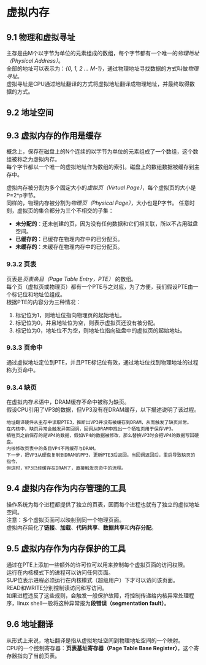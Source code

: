 # 虚拟内存
## 9.1 物理和虚拟寻址
主存是由M个以字节为单位的元素组成的数组，每个字节都有一个唯一的*物理地址（Physical Address）*。  
全部的地址可以表示为：*{0, 1, 2 ... M-1}*，通过物理地址寻找数据的方式叫做*物理寻址*。  
虚拟寻址是CPU通过地址翻译的方式将虚拟地址翻译成物理地址，并最终取得数据的方式。
## 9.2 地址空间
## 9.3 虚拟内存的作用是缓存
概念上，保存在磁盘上的N个连续的以字节为单位的元素组成了一个数组，这个数组被称之为虚拟内存。  
每个字节都以一个唯一的虚拟地址作为数组的索引。磁盘上的数组数据被缓存到主存中。  

虚拟内存被分割为多个固定大小的*虚拟页（Virtual Page）*，每个虚拟页的大小是P=2^p字节。  
同样的，物理内存被分割为*物理页（Physical Page）*，大小也是P字节。
任意时刻，虚拟页的集合都分为三个不相交的子集：  
- **未分配的**：还未创建的页，因为没有任何数据和它们相关联，所以不占用磁盘空间。
- **已缓存的**：已缓存在物理内存中的已分配页。
- **未缓存的**：未缓存在物理内存中的已分配页。
### 9.3.2 页表
页表是*页表条目（Page Table Entry，PTE）* 的数组。  
每个页（虚拟页或物理页）都有一个PTE与之对应，为了方便，我们假设PTE由一个标记位和地址位组成。  
根据PTE的内容分为三种情况：
1. 标记位为1，则地址位指向物理页的起始地址。
2. 标记位为0，并且地址位为空，则表示虚拟页还没有被分配。
3. 标记位为0，地址位不为空，则地址位指向磁盘中的虚拟页的起始地址。
### 9.3.3 页命中
通过虚拟地址定位到PTE，并且PTE标记位有效，通过地址位找到物理地址的过程称为页命中。
### 9.3.4 缺页
在虚拟内存术语中，DRAM缓存不命中被称为缺页。  
假设CPU引用了VP3的数据，但VP3没有在DRAM缓存，以下描述说明了该过程。  

    地址翻译硬件从主存中读取PTE3，推断出VP3并没有被缓存到DRAM，从而触发了缺页异常。  
    在内核中，缺页异常会触发异常回调，回调从DRAM中找出一个牺牲页用于保存VP3。
    牺牲页之前保存的是VP4的数据，假如VP4的数据被修改，那么替换VP3时会把VP4的数据写回硬盘。
    内核修改页表中的条目VP4不再缓存与DRAM。
    下一步，把VP3从硬盘复制到DRAM的PP3，更新PTE3后返回。当回调返回后，重启导致缺页的指令，
    但这时，VP3已经缓存在DRAM了，直接触发页命中的流程。

## 9.4 虚拟内存作为内存管理的工具
操作系统为每个进程都提供了独立的页表，因而每个进程也就有了独立的虚拟地址空间。  
注意：多个虚拟页面可以映射到同一个物理页面。  
虚拟内存简化了**链接**、**加载**、**代码共享**、**数据共享**和**内存分配**。

## 9.5 虚拟内存作为内存保护的工具
通过在PTE上添加一些额外的许可位可以用来控制每个虚拟页面的访问权限。  
运行在内核模式下的进程可以访问任何页面。  
SUP位表示进程必须运行在内核模式（超级用户）下才可以访问该页面。  
READ和WRITE分别控制读访问和写访问。  
如果进程违反了这些规则，会触发一般保护故障，将控制传递给内核异常处理程序，linux shell一般将这种异常报为**段错误（segmentation fault）**。

## 9.6 地址翻译
从形式上来说，地址翻译是指从虚拟地址空间到物理地址空间的一个映射。  
CPU的一个控制寄存器：**页表基址寄存器（Page Table Base Register）**，这个寄存器指向了当前页表。  
